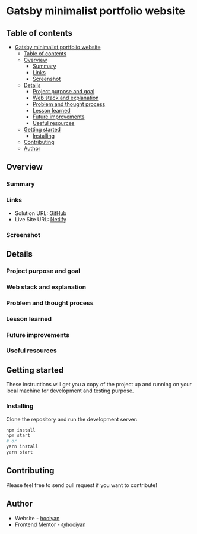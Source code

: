 # Gatsby minimalist portfolio website

## Table of contents

- [Gatsby minimalist portfolio website](#gatsby-minimalist-portfolio-website)
  - [Table of contents](#table-of-contents)
  - [Overview](#overview)
    - [Summary](#summary)
    - [Links](#links)
    - [Screenshot](#screenshot)
  - [Details](#details)
    - [Project purpose and goal](#project-purpose-and-goal)
    - [Web stack and explanation](#web-stack-and-explanation)
    - [Problem and thought process](#problem-and-thought-process)
    - [Lesson learned](#lesson-learned)
    - [Future improvements](#future-improvements)
    - [Useful resources](#useful-resources)
  - [Getting started](#getting-started)
    - [Installing](#installing)
  - [Contributing](#contributing)
  - [Author](#author)

## Overview

### Summary



### Links

- Solution URL: [GitHub](https://github.com/hooiyan/portfolio-site)
- Live Site URL: [Netlify](https://hooiyan.netlify.app/)

### Screenshot



## Details

### Project purpose and goal



### Web stack and explanation



### Problem and thought process



### Lesson learned



### Future improvements



### Useful resources



## Getting started

These instructions will get you a copy of the project up and running on your local machine for development and testing purpose.

### Installing

Clone the repository and run the development server:

```bash
npm install
npm start
# or
yarn install
yarn start
```

## Contributing

Please feel free to send pull request if you want to contribute!

## Author

- Website - [hooiyan](https://hooiyan.netlify.app)
- Frontend Mentor - [@hooiyan](https://www.frontendmentor.io/profile/hooiyan)
